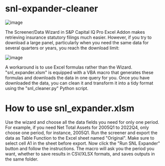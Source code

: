 # snl-expander-cleaner
![image](https://github.com/msnejad/snl-expander-cleaner/assets/111385244/c44804bc-c210-4bb3-9d65-b1939c61dd99)

The Screener/Data Wizard in S&P Capital IQ Pro Excel Addon makes retrieving insurance statutory filings much easier. However, if you try to download a large panel, particularly when you need the same data for several quarters or years, you reach the download limit:

![image](https://github.com/msnejad/snl-expander-cleaner/assets/111385244/ca434bd0-525c-474d-817f-94cd639e67ad)

A workaround is to use Excel formulas rather than the Wizard. "snl_expander.xlsm" is equipped with a VBA macro that generates these formulas and downloads the data in one query for you. Once you have downloaded the data, you can clean it and transform it into a tidy format using the "snl_cleaner.py" Python script.

# How to use snl_expander.xlsm
Use the wizard and choose all the data fields you need for only one period. For example, if you need Net Total Assets for 2005Q1 to 2022Q4, only choose one period, for instance, 2005Q1. Run the screener and export the data as Table Function to the Excel sheet named "Original". Make sure to select cell A1 in the sheet before export. Now click the "Run SNL Expander" button and follow the instructions. The macro will ask you the period you want, whether to save results in CSV/XLSX formats, and saves outputs in the same folder.

